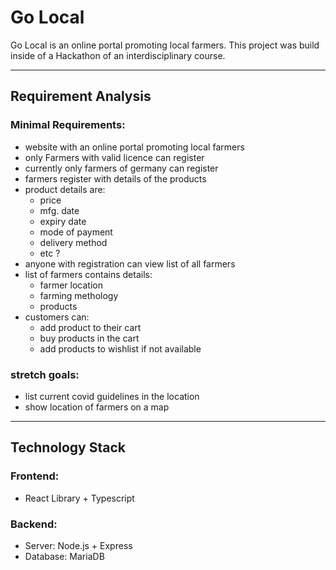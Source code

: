 # Go Local

Go Local is an online portal promoting local farmers.
This project was build inside of a Hackathon of an interdisciplinary course.

___

## Requirement Analysis

### Minimal Requirements:
- website with an online portal promoting local farmers
- only Farmers with valid licence can register
- currently only farmers of germany can register
- farmers register with details of the products
- product details are:
    - price
    - mfg. date
    - expiry date
    - mode of payment
    - delivery method
    - etc ?
- anyone with registration can view list of all farmers
- list of farmers contains details:
    - farmer location
    - farming methology
    - products
- customers can:
    - add product to their cart
    - buy products in the cart
    - add products to wishlist if not available

### stretch goals:
- list current covid guidelines in the location
- show location of farmers on a map

___

## Technology Stack

### Frontend:
- React Library + Typescript

### Backend:
- Server: Node.js + Express
- Database: MariaDB
